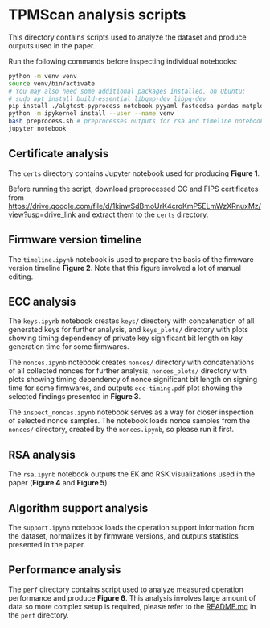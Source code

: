 # TPMScan analysis scripts

This directory contains scripts used to analyze the dataset and produce outputs used in the paper.

Run the following commands before inspecting individual notebooks:

```bash
python -m venv venv
source venv/bin/activate
# You may also need some additional packages installed, on Ubuntu:
# sudo apt install build-essential libgmp-dev libpq-dev
pip install ./algtest-pyprocess notebook pyyaml fastecdsa pandas matplotlib ipykernel booltest dogpile-cache sqlalchemy numpy psycopg2
python -m ipykernel install --user --name venv
bash preprocess.sh # preprocesses outputs for rsa and timeline notebooks
jupyter notebook
```

## Certificate analysis

The `certs` directory contains Jupyter notebook used for producing **Figure 1**.

Before running the script, download preprocessed CC and FIPS certificates from https://drive.google.com/file/d/1kjnwSdBmoUrK4croKmP5ELmWzXRnuxMz/view?usp=drive_link and extract them to the `certs` directory.

## Firmware version timeline

The `timeline.ipynb` notebook is used to prepare the basis of the firmware version timeline **Figure 2**. Note that this figure involved a lot of manual editing.

## ECC analysis

The `keys.ipynb` notebook creates `keys/` directory with concatenation of all generated keys for further analysis, and `keys_plots/` directory with plots showing timing dependency of private key significant bit length on key generation time for some firmwares.

The `nonces.ipynb` notebook creates `nonces/` directory with concatenations of all collected nonces for further analysis, `nonces_plots/` directory with plots showing timing dependency of nonce significant bit length on signing time for some firmwares, and outputs `ecc-timing.pdf` plot showing the selected findings presented in **Figure 3**.

The `inspect_nonces.ipynb` notebook serves as a way for closer inspection of selected nonce samples. The notebook loads nonce samples from the `nonces/` directory, created by the `nonces.ipynb`, so please run it first.

## RSA analysis

The `rsa.ipynb` notebook outputs the EK and RSK visualizations used in the paper (**Figure 4** and **Figure 5**).

## Algorithm support analysis

The `support.ipynb` notebook loads the operation support information from the dataset, normalizes it by firmware versions, and outputs statistics presented in the paper.

## Performance analysis

The `perf` directory contains script used to analyze measured operation performance and produce **Figure 6**. This analysis involves large amount of data so more complex setup is required, please refer to the [README.md](perf/README.md) in the `perf` directory.